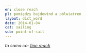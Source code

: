 ```yaml
---
en: close reach
pl: pomiędzy bajdewind a półwiatrem
layout: dict_word
date: 2014-01-04
cat: sailing
sub: point-of-sail
---
```


*to samo co: [fine reach](/dict/fine-reach.html)*